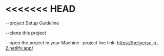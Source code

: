 <<<<<<< HEAD
=======

--project Setup Guideline

--clone this project

--open the project in your Machine
-project live link:  https://heliverse-p-2.netlify.app/

